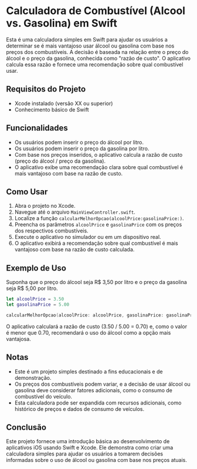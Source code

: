 # Calculadora de Combustível (Alcool vs. Gasolina) em Swift

Esta é uma calculadora simples em Swift para ajudar os usuários a determinar se é mais vantajoso usar álcool ou gasolina com base nos preços dos combustíveis. A decisão é baseada na relação entre o preço do álcool e o preço da gasolina, conhecida como "razão de custo". O aplicativo calcula essa razão e fornece uma recomendação sobre qual combustível usar.

## Requisitos do Projeto

- Xcode instalado (versão XX ou superior)
- Conhecimento básico de Swift

## Funcionalidades

- Os usuários podem inserir o preço do álcool por litro.
- Os usuários podem inserir o preço da gasolina por litro.
- Com base nos preços inseridos, o aplicativo calcula a razão de custo (preço do álcool / preço da gasolina).
- O aplicativo exibe uma recomendação clara sobre qual combustível é mais vantajoso com base na razão de custo.

## Como Usar

1. Abra o projeto no Xcode.
2. Navegue até o arquivo `MainViewController.swift`.
3. Localize a função `calcularMelhorOpcao(alcoolPrice:gasolinaPrice:)`.
4. Preencha os parâmetros `alcoolPrice` e `gasolinaPrice` com os preços dos respectivos combustíveis.
5. Execute o aplicativo no simulador ou em um dispositivo real.
6. O aplicativo exibirá a recomendação sobre qual combustível é mais vantajoso com base na razão de custo calculada.

## Exemplo de Uso

Suponha que o preço do álcool seja R$ 3,50 por litro e o preço da gasolina seja R$ 5,00 por litro.

```swift
let alcoolPrice = 3.50
let gasolinaPrice = 5.00

calcularMelhorOpcao(alcoolPrice: alcoolPrice, gasolinaPrice: gasolinaPrice)
```

O aplicativo calculará a razão de custo (3.50 / 5.00 = 0.70) e, como o valor é menor que 0.70, recomendará o uso do álcool como a opção mais vantajosa.

## Notas

- Este é um projeto simples destinado a fins educacionais e de demonstração.
- Os preços dos combustíveis podem variar, e a decisão de usar álcool ou gasolina deve considerar fatores adicionais, como o consumo de combustível do veículo.
- Esta calculadora pode ser expandida com recursos adicionais, como histórico de preços e dados de consumo de veículos.

## Conclusão

Este projeto fornece uma introdução básica ao desenvolvimento de aplicativos iOS usando Swift e Xcode. Ele demonstra como criar uma calculadora simples para ajudar os usuários a tomarem decisões informadas sobre o uso de álcool ou gasolina com base nos preços atuais.
